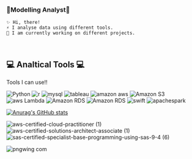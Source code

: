 ### 🌱Modelling Analyst🌱
    
    ✨ Hi, there! 
    ⚡ I analyse data using different tools.  
    🤔 I am currently working on different projects.
<br/>


## 💻 Analtical Tools 💻
Tools I can use!! 


<p align="LEFT">
<img alt="Python" src ="https://img.shields.io/badge/Python-3776AB.svg?&style=for-the-badge&logo=Python&logoColor=white"/> 
<img alt="r" src ="https://img.shields.io/badge/r-276DC3.svg?&style=for-the-badge&logo=Python&logoColor=white"/> 
<img alt="mysql" src ="https://img.shields.io/badge/mysql-4479A1.svg?&style=for-the-badge&logo=Python&logoColor=white"/> 
<img alt="tableau" src ="https://img.shields.io/badge/tableau-E97627.svg?&style=for-the-badge&logo=Python&logoColor=white"/> 
<img alt="amazon aws" src ="https://img.shields.io/badge/amazon AWS-232F3E.svg?&style=for-the-badge&logo=amazon aws&logoColor=white"/>
<img alt="Amazon S3" src ="https://img.shields.io/badge/Amazon S3-569A31.svg?&style=for-the-badge&logo=Amazon S3&logoColor=white"/>
<img alt="aws Lambda" src ="https://img.shields.io/badge/aws Lambda-FF9900.svg?&style=for-the-badge&logo=aws Lambda&logoColor=white"/>
<img alt="Amazon RDS" src ="https://img.shields.io/badge/Amazon RDS-527FFF.svg?&style=for-the-badge&logo=Amazon RDS&logoColor=white"/>
<img alt="Amazon RDS" src ="https://img.shields.io/badge/Amazon RDS-527FFF.svg?&style=for-the-badge&logo=Amazon RDS&logoColor=white"/>
<img alt="swift" src ="https://img.shields.io/badge/Swift-F05138.svg?&style=for-the-badge&logo=Swift&logoColor=white"/>
<img alt="apachespark" src ="https://img.shields.io/badge/apachespark-E25A1C.svg?&style=for-the-badge&logo=apachespark&logoColor=white"/>
<P>


    
[![Anurag's GitHub stats](https://github-readme-stats.vercel.app/api?username=buz321&count_private=true&theme=dracula&show_icons=true)](https://github.com/anuraghazra/github-readme-stats)
    
![aws-certified-cloud-practitioner (1)](https://user-images.githubusercontent.com/107760647/210660314-e2d29321-0667-4fae-8355-7fc4df31384a.png)
![aws-certified-solutions-architect-associate (1)](https://user-images.githubusercontent.com/107760647/210660321-880ab445-9cf6-46f3-864e-1942bf536d29.png)
![sas-certified-specialist-base-programming-using-sas-9-4 (6)](https://github.com/buz321/buz321/assets/107760647/473721a3-19e1-470a-994b-2d23dc7ab236)







![pngwing com](https://user-images.githubusercontent.com/107760647/188753630-14d22da8-4519-47fc-822f-e097f2f1ec74.png)




<!--
**buz321/buz321** is a ✨ _special_ ✨ repository because its `README.md` (this file) appears on your GitHub profile.

Here are some ideas to get you started:

- 🔭 I’m currently working on ...
- 🌱 I’m currently learning ...
- 👯 I’m looking to collaborate on ...
- 🤔 I’m looking for help with ...
- 💬 Ask me about ...
- 📫 How to reach me: ...
- 😄 Pronouns: ...
- ⚡ Fun fact: ...
-->

